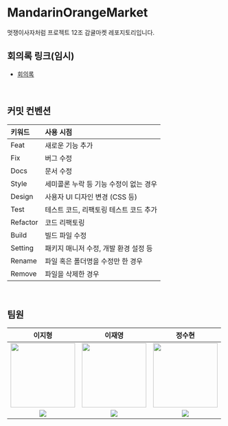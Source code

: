 # MandarinOrangeMarket

멋쟁이사자처럼 프로젝트 12조 감귤마켓 레포지토리입니다.

## 회의록 링크(임시)

- [회의록](https://github.com/beyondDevelops/MandarinOrangeMarket/wiki)

<br>

## 커밋 컨벤션

| 키워드   | 사용 시점                              |
| :------- | :------------------------------------- |
| Feat     | 새로운 기능 추가                       |
| Fix      | 버그 수정                              |
| Docs     | 문서 수정                              |
| Style    | 세미콜론 누락 등 기능 수정이 없는 경우 |
| Design   | 사용자 UI 디자인 변경 (CSS 등)         |
| Test     | 테스트 코드, 리팩토링 테스트 코드 추가 |
| Refactor | 코드 리팩토링                          |
| Build    | 빌드 파일 수정                         |
| Setting  | 패키지 매니저 수정, 개발 환경 설정 등  |
| Rename   | 파일 혹은 폴더명을 수정만 한 경우      |
| Remove   | 파일을 삭제한 경우                     |

<br>

## 팀원

|                                                                 이지형                                                                  |                                                                   이재영                                                                   |                                                                 정수현                                                                  |
| :-------------------------------------------------------------------------------------------------------------------------------------: | :----------------------------------------------------------------------------------------------------------------------------------------: | :-------------------------------------------------------------------------------------------------------------------------------------: |
|                          <img src="https://avatars.githubusercontent.com/u/90930391?v=4" height=150 width=150>                          |                           <img src="https://avatars.githubusercontent.com/u/103429329?v=4" height=150 width=150>                           |                          <img src="https://avatars.githubusercontent.com/u/68059880?v=4" height=150 width=150>                          |
| <a href="https://github.com/July249"><img src="https://img.shields.io/badge/GitHub-181717?style=flat&logo=GitHub&logoColor=white"/></a> | <a href="https://github.com/GreattitJY"><img src="https://img.shields.io/badge/GitHub-181717?style=flat&logo=GitHub&logoColor=white"/></a> | <a href="https://github.com/IntHyun"><img src="https://img.shields.io/badge/GitHub-181717?style=flat&logo=GitHub&logoColor=white"/></a> |
